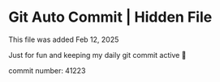 # Git Auto Commit | Hidden File

This file was added Feb 12, 2025

Just for fun and keeping my daily git commit active 🤪

commit number: 41223
